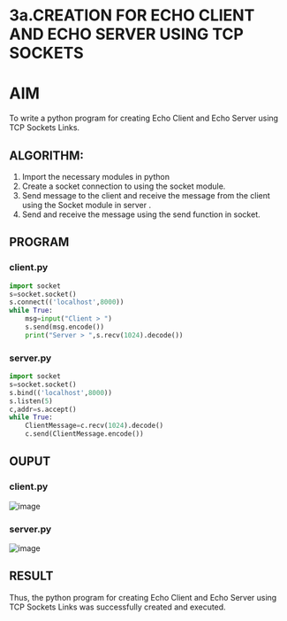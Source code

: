 # 3a.CREATION FOR ECHO CLIENT AND ECHO SERVER USING TCP SOCKETS
# AIM
To write a python program for creating Echo Client and Echo Server using TCP
Sockets Links.
## ALGORITHM:
1. Import the necessary modules in python
2. Create a socket connection to using the socket module.
3. Send message to the client and receive the message from the client using the Socket module in
 server .
4. Send and receive the message using the send function in socket.
## PROGRAM
### client.py
```python
import socket
s=socket.socket()
s.connect(('localhost',8000))
while True:
    msg=input("Client > ")
    s.send(msg.encode())
    print("Server > ",s.recv(1024).decode())
```
### server.py
```python
import socket
s=socket.socket()
s.bind(('localhost',8000))
s.listen(5)
c,addr=s.accept()
while True:
    ClientMessage=c.recv(1024).decode()
    c.send(ClientMessage.encode())
```
## OUPUT
### client.py
 ![image](https://github.com/user-attachments/assets/7a0b959b-2252-4dc6-bf6c-df31cc1614b5)

### server.py
![image](https://github.com/user-attachments/assets/32fd9cb3-9c62-4acb-bdf6-8b924e51c58a)

## RESULT
Thus, the python program for creating Echo Client and Echo Server using TCP Sockets Links 
was successfully created and executed.
